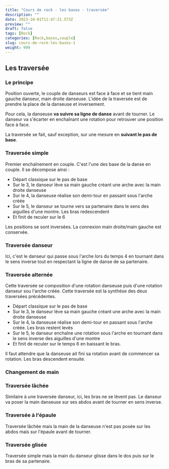 ```yaml
---
title: "Cours de rock - les bases - traversée"
description: ""
date: 2023-10-01T11:47:21.573Z
preview: ""
draft: false
tags: [Rock]
categories: [Rock,bases,couple]
slug: cours-de-rock-les-bases-1
weight: 999
---
```


## Les traversée

### Le principe
Position ouverte, le couple de danseurs est face à face et se tient main gauche danseur, main droite danseuse. L'idée de la traversée est de prendre la place de la danseuse et inversement. 

Pour cela, la danseuse **va suivre sa ligne de danse** avant de tourner. Le danseur va s'écarter en enchaînant une rotation pour retrouver une position face à face.

La traversée se fait, sauf exception, sur une mesure en **suivant le pas de base**.

### Traversée simple

Premier enchaînement en couple. C'est l'une des base de la danse en couple. Il se décompose ainsi :

- Départ classique sur le pas de base
- Sur le 3, le danseur lève sa main gauche créant une arche avec la main droite danseuse
- Sur le 4, la danseuse réalise son demi-tour en passant sous l'arche créée
- Sur le 5, le danseur se tourne vers sa partenaire dans le sens des aiguilles d'une montre. Les bras redescendent
- Et finit de reculer sur le 6 

Les positions se sont inversées. La connexion main droite/main gauche est conservée. 

### Traversée danseur

Ici, c'est le danseur qui passe sous l'arche lors du temps 4 en tournant dans le sens inverse tout en respectant la ligne de danse de sa partenaire. 

### Traversée alternée

Cette traversée se composition d'une rotation danseuse puis d'une rotation danseur sou l'arche créée. Cette traversée est la synthèse des deux traversées précédentes.

- Départ classique sur le pas de base
- Sur le 3, le danseur lève sa main gauche créant une arche avec la main droite danseuse
- Sur le 4, la danseuse réalise son demi-tour en passant sous l'arche créée. Les bras restent levés
- Sur le 5, le danseur enchaîne une rotation sous l'arche en tournant dans le sens inverse des aiguilles d'une montre
- Et finit de reculer sur le temps 6 en baissant le bras. 

Il faut attendre que la danseuse ait fini sa rotation avant de commencer sa rotation. Les bras descendent ensuite. 

### Changement de main



### Traversée lâchée

Similaire à une traversée danseur, ici, les bras ne se lèvent pas. Le danseur va poser la main danseuse sur ses abdos avant de tourner en sens inverse. 

### Traversée à l'épaule

Traversée lâchée mais la main de la danseuse n'est pas posée sur les abdos mais sur l'épaule avant de tourner. 

### Traversée glisée

Traversée simple mais la main du danseur glisse dans le dos puis sur le bras de sa partenaire.
